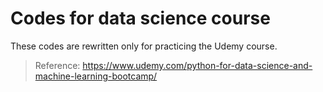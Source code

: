 # Codes for data science course

These codes are rewritten only for practicing the Udemy course.

> Reference: https://www.udemy.com/python-for-data-science-and-machine-learning-bootcamp/